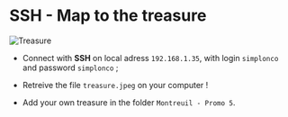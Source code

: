 # SSH - Map to the treasure

![Treasure](http://www.novalworld.com/wp-content/uploads/2016/04/World___Travel_and_Tourism_Treasure_map_and_treasure_of_gold_coins_067517_.jpg)

* Connect with **SSH** on local adress `192.168.1.35`, with login `simplonco` and password `simplonco` ;

* Retreive the file `treasure.jpeg` on your computer !

* Add your own treasure in the folder `Montreuil - Promo 5`.
